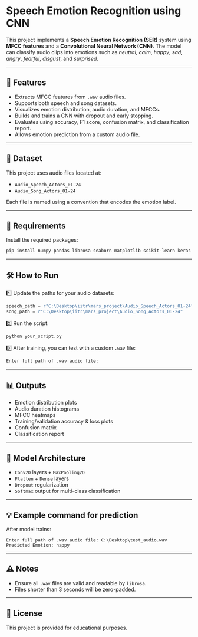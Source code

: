 # Speech Emotion Recognition using CNN

This project implements a **Speech Emotion Recognition (SER)** system using **MFCC features** and a **Convolutional Neural Network (CNN)**. The model can classify audio clips into emotions such as *neutral*, *calm*, *happy*, *sad*, *angry*, *fearful*, *disgust*, and *surprised*.

---

## 🚀 Features
- Extracts MFCC features from `.wav` audio files.
- Supports both speech and song datasets.
- Visualizes emotion distribution, audio duration, and MFCCs.
- Builds and trains a CNN with dropout and early stopping.
- Evaluates using accuracy, F1 score, confusion matrix, and classification report.
- Allows emotion prediction from a custom audio file.

---

## 📂 Dataset
This project uses audio files located at:
- `Audio_Speech_Actors_01-24`
- `Audio_Song_Actors_01-24`

Each file is named using a convention that encodes the emotion label.

---

## 📌 Requirements

Install the required packages:
```bash
pip install numpy pandas librosa seaborn matplotlib scikit-learn keras tensorflow
````

---

## 🛠 How to Run

1️⃣ Update the paths for your audio datasets:

```python
speech_path = r"C:\Desktop\iitr\mars_project\Audio_Speech_Actors_01-24"
song_path = r"C:\Desktop\iitr\mars_project\Audio_Song_Actors_01-24"
```

2️⃣ Run the script:

```bash
python your_script.py
```

3️⃣ After training, you can test with a custom `.wav` file:

```bash
Enter full path of .wav audio file:
```

---

## 📊 Outputs

* Emotion distribution plots
* Audio duration histograms
* MFCC heatmaps
* Training/validation accuracy & loss plots
* Confusion matrix
* Classification report

---

## 🧠 Model Architecture

* `Conv2D` layers + `MaxPooling2D`
* `Flatten` + `Dense` layers
* `Dropout` regularization
* `Softmax` output for multi-class classification

---

## 💡 Example command for prediction

After model trains:

```
Enter full path of .wav audio file: C:\Desktop\test_audio.wav
Predicted Emotion: happy
```

---

## ⚠ Notes

* Ensure all `.wav` files are valid and readable by `librosa`.
* Files shorter than 3 seconds will be zero-padded.

---

## 📌 License

This project is provided for educational purposes.
